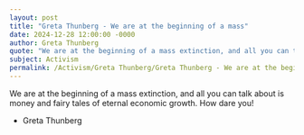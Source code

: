 ```yaml
---
layout: post
title: "Greta Thunberg - We are at the beginning of a mass"
date: 2024-12-28 12:00:00 -0000
author: Greta Thunberg
quote: "We are at the beginning of a mass extinction, and all you can talk about is money and fairy tales of eternal economic growth. How dare you!"
subject: Activism
permalink: /Activism/Greta Thunberg/Greta Thunberg - We are at the beginning of a mass
---
```


We are at the beginning of a mass extinction, and all you can talk about is money and fairy tales of eternal economic growth. How dare you!

- Greta Thunberg
